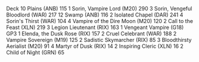 Deck
10 Plains (ANB) 115
1 Sorin, Vampire Lord (M20) 290
3 Sorin, Vengeful Bloodlord (WAR) 217
12 Swamp (ANB) 116
2 Isolated Chapel (DAR) 241
4 Sorin's Thirst (WAR) 104
4 Vampire of the Dire Moon (M20) 120
2 Call to the Feast (XLN) 219
3 Legion Lieutenant (RIX) 163
1 Vengeant Vampire (G18) GP3
1 Elenda, the Dusk Rose (RIX) 157
2 Cruel Celebrant (WAR) 188
2 Vampire Sovereign (M19) 125
2 Sadistic Skymarcher (RIX) 85
3 Bloodthirsty Aerialist (M20) 91
4 Martyr of Dusk (RIX) 14
2 Inspiring Cleric (XLN) 16
2 Child of Night (GRN) 65
